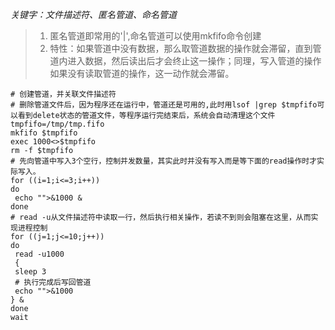 *关键字：文件描述符、匿名管道、命名管道*

> 1. 匿名管道即常用的'|',命名管道可以使用mkfifo命令创建  
> 2. 特性：如果管道中没有数据，那么取管道数据的操作就会滞留，直到管道内进入数据，然后读出后才会终止这一操作；同理，写入管道的操作如果没有读取管道的操作，这一动作就会滞留。

```
# 创建管道，并关联文件描述符
# 删除管道文件后，因为程序还在运行中，管道还是可用的,此时用lsof |grep $tmpfifo可以看到delete状态的管道文件，等程序运行完结束后，系统会自动清理这个文件
tmpfifo=/tmp/tmp.fifo
mkfifo $tmpfifo
exec 1000<>$tmpfifo
rm -f $tmpfifo
# 先向管道中写入3个空行，控制并发数量，其实此时并没有写入而是等下面的read操作时才实际写入。
for ((i=1;i<=3;i++))
do
 echo "">&1000 &
done
# read -u从文件描述符中读取一行，然后执行相关操作，若读不到则会阻塞在这里，从而实现进程控制
for ((j=1;j<=10;j++))
do
 read -u1000
 {
 sleep 3
 # 执行完成后写回管道
 echo "">&1000
} &
done
wait
```